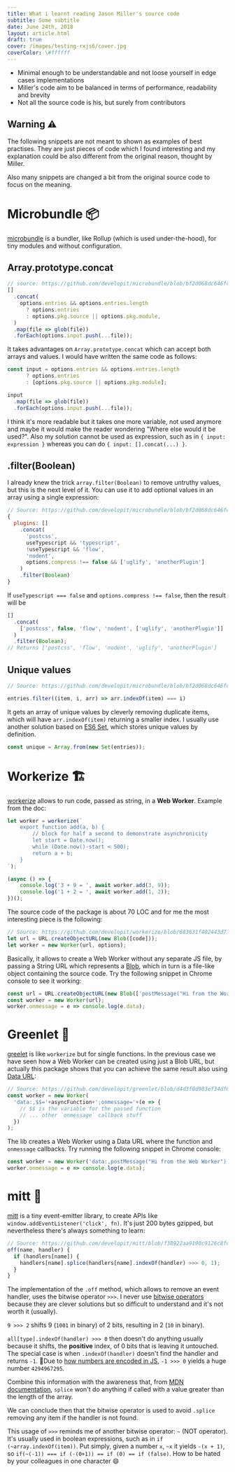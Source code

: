 ```yaml
---
title: What i learnt reading Jason Miller's source code
subtitle: Some subtitle
date: June 24th, 2018
layout: article.html
draft: true
cover: /images/testing-rxjs6/cover.jpg
coverColor: \#ffffff
---
```


- Minimal enough to be understandable and not loose yourself in edge cases implementations
- Miller's code aim to be balanced in terms of performance, readability and brevity
- Not all the source code is his, but surely from contributors

## Warning ⚠️

The following snippets are not meant to shown as examples of best practises. They are just pieces of code which I found interesting and my explanation could be also different from the original reason, thought by Miller.

Also many snippets are changed a bit from the original source code to focus on the meaning.

# Microbundle 📦 

[microbundle](https://github.com/developit/microbundle) is a bundler, like Rollup (which is used under-the-hood), for tiny modules and without configuration.

## Array.prototype.concat

```javascript
// source: https://github.com/developit/microbundle/blob/bf2d068dc646fcce976456359ee9c4689b74bea6/src/index.js#L93
[]
  .concat(
    options.entries && options.entries.length
      ? options.entries
      : options.pkg.source || options.pkg.module,
  )
  .map(file => glob(file))
  .forEach(options.input.push(...file));
```

It takes advantages on `Array.prototype.concat` which can accept both  arrays and values. I would have written the same code as follows:

```javascript
const input = options.entries && options.entries.length
      ? options.entries
      : [options.pkg.source || options.pkg.module];

input
  .map(file => glob(file))
  .forEach(options.input.push(...file));
```

I think it's more readable but it takes one more variable, not used anymore and maybe it would make the reader wondering "Where else would it be used?". Also my solution cannot be used as expression, such as in `{ input: expression }` whereas you can do `{ input: [].concat(...) }`.

## .filter(Boolean)

I already knew the trick `array.filter(Boolean)` to remove untruthy values, but this is the next level of it. You can use it to add optional values in an array using a single expression:

```js
// Source: https://github.com/developit/microbundle/blob/bf2d068dc646fcce976456359ee9c4689b74bea6/src/index.js#L300
{
  plugins: []
    .concat(
      'postcss',
      useTypescript && 'typescript',
      !useTypescript && 'flow',
      'nodent',
      options.compress !== false && ['uglify', 'anotherPlugin']
    )
    .filter(Boolean)
}
```

If `useTypescript === false` and `options.compress !== false`, then the result will be

```js
[]
  .concat(
    ['postcss', false, 'flow', 'nodent', ['uglify', 'anotherPlugin']]
  )
  .filter(Boolean);
// Returns ['postcss', 'flow', 'nodent', 'uglify', 'anotherPlugin']
```

## Unique values

```javascript
// Source: https://github.com/developit/microbundle/blob/bf2d068dc646fcce976456359ee9c4689b74bea6/src/index.js#L117

entries.filter((item, i, arr) => arr.indexOf(item) === i)
```

It gets an array of unique values by cleverly removing duplicate items, which will have `arr.indexOf(item)` returning a smaller index. I usually use another solution based on [ES6 Set](https://developer.mozilla.org/en-US/docs/Web/JavaScript/Reference/Global_Objects/Set), which stores unique values by definition.

```js
const unique = Array.from(new Set(entries));
```

# Workerize 🏗️

[workerize](https://github.com/developit/workerize) allows to run code, passed as string, in a **Web Worker**. Example from the doc:

```js
let worker = workerize(`
	export function add(a, b) {
		// block for half a second to demonstrate asynchronicity
		let start = Date.now();
		while (Date.now()-start < 500);
		return a + b;
	}
`);

(async () => {
	console.log('3 + 9 = ', await worker.add(3, 9));
	console.log('1 + 2 = ', await worker.add(1, 2));
})();
```

The source code of the package is about 70 LOC and for me the most interesting piece is the following:

```js
// Source: https://github.com/developit/workerize/blob/683631f402443d71484b03d087b37c72e65f2e3d/src/index.js#L25
let url = URL.createObjectURL(new Blob([code]));
let worker = new Worker(url, options);
```

Basically, it allows to create a Web Worker without any separate JS file, by passing a String URL which represents a [Blob](https://developer.mozilla.org/en-US/docs/Web/API/Blob), which in turn is a file-like object containing the source code. Try the following snippet in Chrome console to see it working:

```js
const url = URL.createObjectURL(new Blob(['postMessage("Hi from the Worker")']))
const worker = new Worker(url);
worker.onmessage = e => console.log(e.data);
```

# Greenlet 🦎

[greelet](https://github.com/developit/greenlet) is like `workerize` but for single functions. In the previous case we have seen how a Web Worker can be created using just a Blob URL, but actually this package shows that you can achieve the same result also using [Data URL](https://developer.mozilla.org/en-US/docs/Web/HTTP/Basics_of_HTTP/Data_URIs):

```js
// Source: https://github.com/developit/greenlet/blob/d4d3f0d903ef34df69443f6f86a81d0fa6035c56/greenlet.js#L15
const worker = new Worker(
  'data:,$$='+asyncFunction+';onmessage='+(e => {
    // $$ is the variable for the passed function
    // ... other `onmessage` callback stuff
  })
);
```

The lib creates a Web Worker using a Data URL where the function and `onmessage` callbacks. Try running the following snippet in Chrome console:

```js
const worker = new Worker('data:,postMessage("Hi from the Web Worker")');
worker.onmessage = e => console.log(e.data);
```

# mitt 🥊

[mitt](https://github.com/developit/mitt) is a tiny event-emitter library, to create APIs like `window.addEventListener('click', fn)`. It's just 200 bytes gzipped, but nevertheless there's always something to learn:

```js
// Source: https://github.com/developit/mitt/blob/f38922aa9190c9126c8fdc3306b32bd2c248b77e/src/index.js#L44
off(name, handler) {
  if (handlers[name]) {
    handlers[name].splice(handlers[name].indexOf(handler) >>> 0, 1);
  }
}
```

The implementation of the `.off` method, which allows to remove an event handler, uses the bitwise operator `>>>`. I never use [bitwise operators](https://developer.mozilla.org/en-US/docs/Web/JavaScript/Reference/Operators/Bitwise_Operators#Unsigned_right_shift) because they are clever solutions but so difficult to understand and it's not worth it (usually).

`9 >>> 2` shifts 9 (`1001` in binary) of 2 bits, resulting in 2 (`10` in binary).

`all[type].indexOf(handler) >>> 0` then doesn't do anything usually because it shifts, the **positive** index, of 0 bits that is leaving it untouched. The special case is when `.indexOf(handler)` doesn't find the handler and returns `-1`. Due to [how numbers are encoded in JS](http://2ality.com/2012/04/number-encoding.html), `-1 >>> 0` yields a huge number `4294967295`.

Combine this information with the awareness that, from [MDN documentation](https://developer.mozilla.org/en-US/docs/Web/JavaScript/Reference/Global_Objects/Array/splice#Syntax), `splice` won't do anything if called with a value greater than the length of the array.

We can conclude then that the bitwise operator is used to avoid `.splice` removing any item if the handler is not found.

This usage of `>>>` reminds me of another bitwise operator: `~` (NOT operator). It's usually used in boolean expressions, such as in `if (~array.indexOf(item))`. Put simply, given a number `x`, `~x` it yields `-(x + 1)`, so `if(~(-1)) === if (-(0+1)) == if (0) == if (false)`. How to be hated by your colleagues in one character 😄
